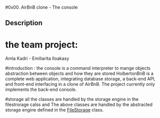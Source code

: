 #0x00. AirBnB clone - The console
## Description 

# the team project:
Amla Kadri - Emiliarita Iloakasy

#introduction :
the console is a command interpreter to mange objects abstraction between objects and how they are stored
HolbertonBnB is a complete web application, integrating database storage, 
a back-end API, and front-end interfacing in a clone of AirBnB.
The project currently only implements the back-end console.

#storage 
all the classes are handled by the storage engine in the filestrorage calss
and The above classes are handled by the abstracted storage engine defined in the 
[FileStorage](./models/engine/file_storage.py) class.



